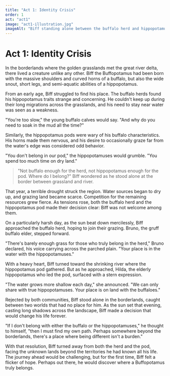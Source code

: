 ```yaml
---
title: "Act 1: Identity Crisis"
order: 1
act: "act1"
image: "act1-illustration.jpg"
imageAlt: "Biff standing alone between the buffalo herd and hippopotamus pod"
---
```


# Act 1: Identity Crisis

In the borderlands where the golden grasslands met the great river delta, there lived a creature unlike any other. Biff the Buffopotamus had been born with the massive shoulders and curved horns of a buffalo, but also the wide snout, short legs, and semi-aquatic abilities of a hippopotamus.

From an early age, Biff struggled to find his place. The buffalo herds found his hippopotamus traits strange and concerning. He couldn't keep up during their long migrations across the grasslands, and his need to stay near water was seen as a weakness.

"You're too slow," the young buffalo calves would say. "And why do you need to soak in the mud all the time?"

Similarly, the hippopotamus pods were wary of his buffalo characteristics. His horns made them nervous, and his desire to occasionally graze far from the water's edge was considered odd behavior.

"You don't belong in our pod," the hippopotamuses would grumble. "You spend too much time on dry land."

> "Not buffalo enough for the herd, not hippopotamus enough for the pod. Where do I belong?" Biff wondered as he stood alone at the border between grassland and river.

That year, a terrible drought struck the region. Water sources began to dry up, and grazing land became scarce. Competition for the remaining resources grew fierce. As tensions rose, both the buffalo herd and the hippopotamus pod made their decision clear: Biff was not welcome among them.

On a particularly harsh day, as the sun beat down mercilessly, Biff approached the buffalo herd, hoping to join their grazing. Bruno, the gruff buffalo elder, stepped forward.

"There's barely enough grass for those who truly belong in the herd," Bruno declared, his voice carrying across the parched plain. "Your place is in the water with the hippopotamuses."

With a heavy heart, Biff turned toward the shrinking river where the hippopotamus pod gathered. But as he approached, Hilda, the elderly hippopotamus who led the pod, surfaced with a stern expression.

"The water grows more shallow each day," she announced. "We can only share with true hippopotamuses. Your place is on land with the buffaloes."

Rejected by both communities, Biff stood alone in the borderlands, caught between two worlds that had no place for him. As the sun set that evening, casting long shadows across the landscape, Biff made a decision that would change his life forever.

"If I don't belong with either the buffalo or the hippopotamuses," he thought to himself, "then I must find my own path. Perhaps somewhere beyond the borderlands, there's a place where being different isn't a burden."

With that resolution, Biff turned away from both the herd and the pod, facing the unknown lands beyond the territories he had known all his life. The journey ahead would be challenging, but for the first time, Biff felt a flicker of hope. Perhaps out there, he would discover where a Buffopotamus truly belongs.
